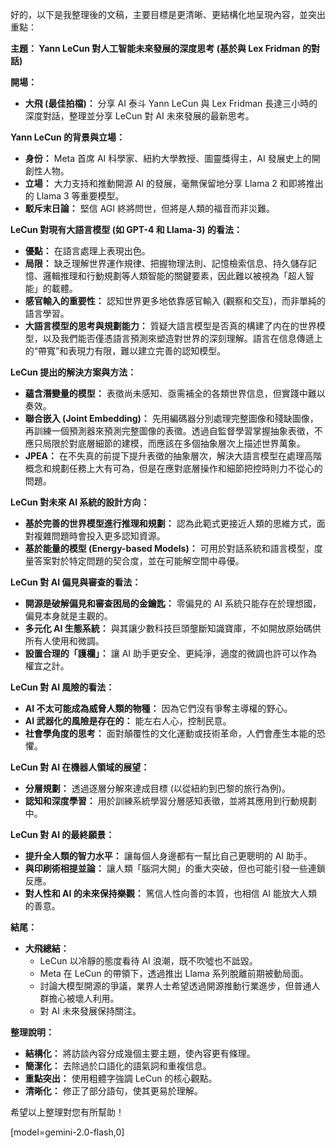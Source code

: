好的，以下是我整理後的文稿，主要目標是更清晰、更結構化地呈現內容，並突出重點：

**主題： Yann LeCun 對人工智能未來發展的深度思考 (基於與 Lex Fridman 的對話)**

**開場：**

*   **大飛 (最佳拍檔)：** 分享 AI 泰斗 Yann LeCun 與 Lex Fridman 長達三小時的深度對話，整理並分享 LeCun 對 AI 未來發展的最新思考。

**Yann LeCun 的背景與立場：**

*   **身份：** Meta 首席 AI 科學家、紐約大學教授、圖靈獎得主，AI 發展史上的開創性人物。
*   **立場：** 大力支持和推動開源 AI 的發展，毫無保留地分享 Llama 2 和即將推出的 Llama 3 等重要模型。
*   **駁斥末日論：** 堅信 AGI 終將問世，但將是人類的福音而非災難。

**LeCun 對現有大語言模型 (如 GPT-4 和 Llama-3) 的看法：**

*   **優點：** 在語言處理上表現出色。
*   **局限：** 缺乏理解世界運作規律、把握物理法則、記憶檢索信息、持久儲存記憶、邏輯推理和行動規劃等人類智能的關鍵要素，因此難以被視為「超人智能」的載體。
*   **感官輸入的重要性：** 認知世界更多地依靠感官輸入 (觀察和交互)，而非單純的語言學習。
*   **大語言模型的思考與規劃能力：** 質疑大語言模型是否真的構建了内在的世界模型，以及我們能否僅憑語言預測來塑造對世界的深刻理解。語言在信息傳遞上的“帶寬”和表現力有限，難以建立完善的認知模型。

**LeCun 提出的解決方案與方法：**

*   **蘊含潛變量的模型：** 表徵尚未感知、亟需補全的各類世界信息，但實踐中難以奏效。
*   **聯合嵌入 (Joint Embedding)：** 先用編碼器分別處理完整圖像和殘缺圖像，再訓練一個預測器來預測完整圖像的表徵。透過自監督學習掌握抽象表徵，不應只局限於對底層細節的建模，而應該在多個抽象層次上描述世界萬象。
*   **JPEA：** 在不失真的前提下提升表徵的抽象層次，解決大語言模型在處理高階概念和規劃任務上大有可為，但是在應對底層操作和細節把控時則力不從心的問題。

**LeCun 對未來 AI 系統的設計方向：**

*   **基於完善的世界模型進行推理和規劃：** 認為此範式更接近人類的思維方式，面對複雜問題時會投入更多認知資源。
*   **基於能量的模型 (Energy-based Models)：** 可用於對話系統和語言模型，度量答案對於特定問題的契合度，並在可能解空間中尋優。

**LeCun 對 AI 偏見與審查的看法：**

*   **開源是破解偏見和審查困局的金鑰匙：** 零偏見的 AI 系統只能存在於理想國，偏見本身就是主觀的。
*   **多元化 AI 生態系統：** 與其讓少數科技巨頭壟斷知識寶庫，不如開放原始碼供所有人使用和微調。
*   **設置合理的「護欄」：** 讓 AI 助手更安全、更純淨，適度的微調也許可以作為權宜之計。

**LeCun 對 AI 風險的看法：**

*   **AI 不太可能成為威脅人類的物種：** 因為它們沒有爭奪主導權的野心。
*   **AI 武器化的風險是存在的：** 能左右人心，控制民意。
*   **社會學角度的思考：** 面對顛覆性的文化運動或技術革命，人們會產生本能的恐懼。

**LeCun 對 AI 在機器人領域的展望：**

*   **分層規劃：** 透過逐層分解來達成目標 (以從紐約到巴黎的旅行為例)。
*   **認知和深度學習：** 用於訓練系統學習分層感知表徵，並將其應用到行動規劃中。

**LeCun 對 AI 的最終願景：**

*   **提升全人類的智力水平：** 讓每個人身邊都有一幫比自己更聰明的 AI 助手。
*   **與印刷術相提並論：** 讓人類「腦洞大開」的重大突破，但也可能引發一些連鎖反應。
*   **對人性和 AI 的未來保持樂觀：** 篤信人性向善的本質，也相信 AI 能放大人類的善意。

**結尾：**

*   **大飛總結：**
    *   LeCun 以冷靜的態度看待 AI 浪潮，既不吹噓也不詆毀。
    *   Meta 在 LeCun 的帶領下，透過推出 Llama 系列脫離前期被動局面。
    *   討論大模型開源的爭議，業界人士希望透過開源推動行業進步，但普通人群擔心被壞人利用。
    *   對 AI 未來發展保持關注。

**整理說明：**

*   **結構化：** 將訪談內容分成幾個主要主題，使內容更有條理。
*   **簡潔化：** 去除過於口語化的語氣詞和重複信息。
*   **重點突出：** 使用粗體字強調 LeCun 的核心觀點。
*   **清晰化：** 修正了部分語句，使其更易於理解。

希望以上整理對您有所幫助！

[model=gemini-2.0-flash,0]
